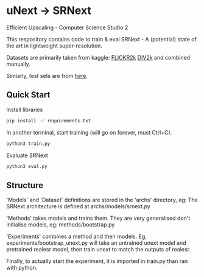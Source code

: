 # uNext -> SRNext
Efficient Upscaling - Computer Science Studio 2

This respository contains code to train & eval SRNext - A (potential) state of the art in lightweight super-resolution.

Datasets are primarily taken from kaggle:
[FLICKR2k](https://www.kaggle.com/datasets/daehoyang/flickr2k)
[DIV2k](https://www.kaggle.com/datasets/joe1995/div2k-dataset)
and combined manually.

Simiarly, test sets are from [here](https://www.kaggle.com/datasets/jesucristo/super-resolution-benchmarks).

## Quick Start

Install libraries
```bash
pip install -r requirements.txt
```

In another terminal, start training (will go on forever, must Ctrl+C).
```bash
python3 train.py
```

Evaluate SRNext
```bash
python3 eval.py
```

## Structure

'Models' and 'Dataset' definitions are stored in the 'archs' directory, eg: The SRNext architecture is defined at archs/models/srnext.py

'Methods' takes models and trains them. They are very generalised don't initialise models, eg: methods/bootstrap.py

'Experiments' combines a method and their models. Eg, experiments/bootstrap_unext.py will take an untrained unext model and pretrained realesr model, then train unext to match the outputs of realesr.

Finally, to actually start the experiment, it is imported in train.py than ran with python.
